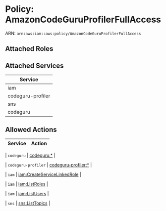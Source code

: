 # Policy: AmazonCodeGuruProfilerFullAccess

ARN: `arn:aws:iam::aws:policy/AmazonCodeGuruProfilerFullAccess`

## Attached Roles

## Attached Services

| Service |
|---------|
| iam |
| codeguru-profiler |
| sns |
| codeguru |

## Allowed Actions

| Service | Action |
|:-------:|--------|

| `codeguru` | [codeguru:*](../actions.md#codeguru:all) |

| `codeguru-profiler` | [codeguru-profiler:*](../actions.md#codeguru-profiler:all) |

| `iam` | [iam:CreateServiceLinkedRole](../actions.md#iam:createservicelinkedrole) |

| `iam` | [iam:ListRoles](../actions.md#iam:listroles) |

| `iam` | [iam:ListUsers](../actions.md#iam:listusers) |

| `sns` | [sns:ListTopics](../actions.md#sns:listtopics) |
